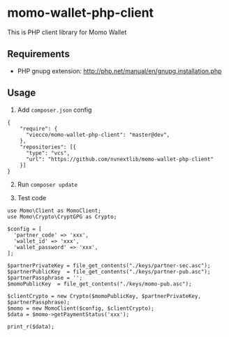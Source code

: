 # momo-wallet-php-client

This is PHP client library for Momo Wallet

## Requirements

- PHP gnupg extension: http://php.net/manual/en/gnupg.installation.php

## Usage

1. Add `composer.json` config

```
{
    "require": {
      "viecco/momo-wallet-php-client": "master@dev",
    },
    "repositories": [{
      "type": "vcs",
      "url": "https://github.com/nvnextlib/momo-wallet-php-client"
    }]
}
```

2. Run `composer update`

3. Test code

```
use Momo\Client as MomoClient;
use Momo\Crypto\CryptGPG as Crypto;

$config = [
  'partner_code' => 'xxx',
  'wallet_id' => 'xxx',
  'wallet_password' => 'xxx',
];

$partnerPrivateKey = file_get_contents("./keys/partner-sec.asc");
$partnerPublicKey  = file_get_contents("./keys/partner-pub.asc");
$partnerPassphrase = '';
$momoPublicKey  = file_get_contents("./keys/momo-pub.asc");

$clientCrypto = new Crypto($momoPublicKey, $partnerPrivateKey, $partnerPassphrase);
$momo = new MomoClient($config, $clientCrypto);
$data = $momo->getPaymentStatus('xxx');

print_r($data);

```
